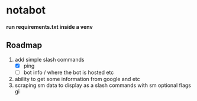 # notabot

#### run requirements.txt inside a venv

## Roadmap

1. add simple slash commands
   - [x] ping
   - [ ] bot info / where the bot is hosted etc
2. ability to get some information from google and etc
3. scraping sm data to display as a slash commands with sm optional flags
   gi
